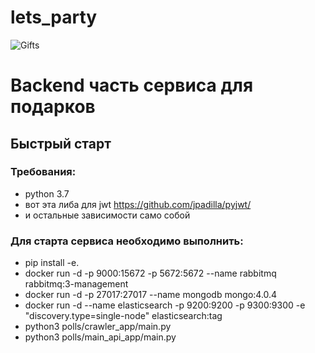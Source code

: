 # lets_party
![Gifts](https://media0.giphy.com/media/3oz8xBkRsgPTnbK1GM/giphy.gif) 

# Backend часть сервиса для подарков

## Быстрый старт

### Требования:
- python 3.7
- вот эта либа для jwt https://github.com/jpadilla/pyjwt/
- и остальные зависимости само собой


### Для старта сервиса необходимо выполнить:
- pip install -e.
- docker run -d -p 9000:15672 -p 5672:5672 --name rabbitmq rabbitmq:3-management
- docker run -d -p 27017:27017 --name mongodb mongo:4.0.4
- docker run -d --name elasticsearch -p 9200:9200 -p 9300:9300 -e "discovery.type=single-node" elasticsearch:tag
- python3 polls/crawler_app/main.py
- python3 polls/main_api_app/main.py
